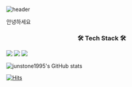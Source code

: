 ![header](https://capsule-render.vercel.app/api?type=transparent&color=gradient&height=300&section=header&text=Junstone1995's%20GitHub&fontSize=75&fontColor=000000)

안녕하세요 

<h3 align="center">🛠 Tech Stack 🛠</h3>
<img src="https://img.shields.io/badge/C-A8B9CC?style=flat-square&logo=C&logoColor=white"/> <img src="https://img.shields.io/badge/C++-00599C?style=flat-square&logo=C%2B%2B&logoColor=white"/> <img src="https://img.shields.io/badge/Swift-FA7343?style=flat-square&logo=Swift&logoColor=white"/>


![junstone1995's GitHub stats](https://github-readme-stats.vercel.app/api?username=junstone1995&show_icons=true&theme=tokyonight)

[![Hits](https://hits.seeyoufarm.com/api/count/incr/badge.svg?url=https%3A%2F%2Fgithub.com%2Fjunstone1995&count_bg=%2379C83D&title_bg=%23555555&icon=&icon_color=%23E7E7E7&title=hits&edge_flat=false)](https://hits.seeyoufarm.com)
